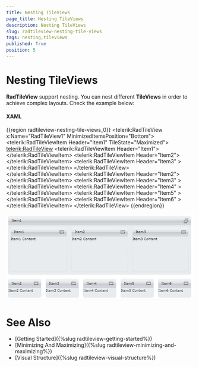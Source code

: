```yaml
---
title: Nesting TileViews
page_title: Nesting TileViews
description: Nesting TileViews
slug: radtileview-nesting-tile-views
tags: nesting,tileviews
published: True
position: 5
---
```


# Nesting TileViews

__RadTileView__ support nesting. You can nest different __TileViews__ in order to achieve complex layouts. Check the example below:

#### __XAML__

{{region radtileview-nesting-tile-views_0}}
	<telerik:RadTileView x:Name="RadTileView1" MinimizedItemsPosition="Bottom">
	    <telerik:RadTileViewItem Header="Item1" TileState="Maximized">
	        <telerik:RadTileView>
	            <telerik:RadTileViewItem Header="Item1">
	                <TextBlock Text="Item1 Content"/>
	            </telerik:RadTileViewItem>
	            <telerik:RadTileViewItem Header="Item2">
	                <TextBlock Text="Item2 Content"/>
	            </telerik:RadTileViewItem>
	            <telerik:RadTileViewItem Header="Item3" >
	                <TextBlock Text="Item3 Content"/>
	            </telerik:RadTileViewItem>
	        </telerik:RadTileView>
	    </telerik:RadTileViewItem>
	    <telerik:RadTileViewItem Header="Item2">
	        <TextBlock Text="Item2 Content"/>
	    </telerik:RadTileViewItem>
	    <telerik:RadTileViewItem Header="Item3" >
	        <TextBlock Text="Item3 Content"/>
	    </telerik:RadTileViewItem>
	    <telerik:RadTileViewItem Header="Item4" >
	        <TextBlock Text="Item4 Content"/>
	    </telerik:RadTileViewItem>
	    <telerik:RadTileViewItem Header="Item5" >
	        <TextBlock Text="Item5 Content"/>
	    </telerik:RadTileViewItem>
	    <telerik:RadTileViewItem Header="Item6" >
	        <TextBlock Text="Item6 Content"/>
	    </telerik:RadTileViewItem>
	</telerik:RadTileView>
{{endregion}}

![Nested RadTileView](images/tileview_nesting.png)

# See Also
 * [Getting Started]({%slug radtileview-getting-started%})
 * [Minimizing And Maximizing]({%slug radtileview-minimizing-and-maximizing%})
 * [Visual Structure]({%slug radtileview-visual-structure%})